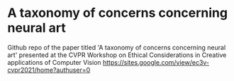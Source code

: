 # A taxonomy of concerns concerning neural art
Github repo of the paper titled 'A taxonomy of concerns concerning neural art' presented at the CVPR Workshop on  Ethical Considerations in Creative applications of Computer Vision
https://sites.google.com/view/ec3v-cvpr2021/home?authuser=0
